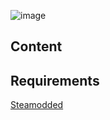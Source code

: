![image](thumbnail.png)

## Content

## Requirements
[Steamodded](https://github.com/Steamodded/smods/releases/latest)
